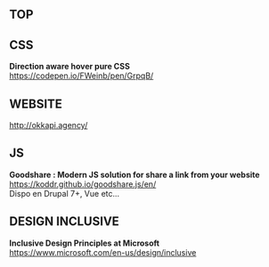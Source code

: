 ## TOP


## CSS

**Direction aware hover pure CSS**  
https://codepen.io/FWeinb/pen/GrpqB/


## WEBSITE 

http://okkapi.agency/


## JS

**Goodshare : Modern JS solution for share a link from your website**  
https://koddr.github.io/goodshare.js/en/  
Dispo en Drupal 7+, Vue etc...


## DESIGN INCLUSIVE

**Inclusive Design Principles at Microsoft**  
https://www.microsoft.com/en-us/design/inclusive
